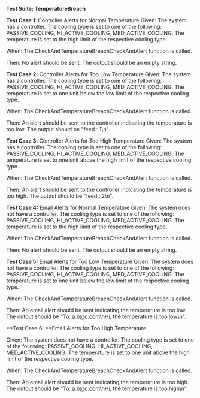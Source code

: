 **Test Suite: TemperatureBreach**

**Test Case 1**: Controller Alerts for Normal Temperature
Given:
  The system has a controller.
  The cooling type is set to one of the following: PASSIVE_COOLING, HI_ACTIVE_COOLING, MED_ACTIVE_COOLING.
  The temperature is set to the high limit of the respective cooling type.

When:
  The CheckAndTemperatureBreachCheckAndAlert function is called.

Then:
  No alert should be sent.
  The output should be an empty string.

**Test Case 2:** Controller Alerts for Too Low Temperature
Given:
  The system has a controller.
  The cooling type is set to one of the following: PASSIVE_COOLING, HI_ACTIVE_COOLING, MED_ACTIVE_COOLING.
  The temperature is set to one unit below the low limit of the respective cooling type.

When:
  The CheckAndTemperatureBreachCheckAndAlert function is called.

Then:
  An alert should be sent to the controller indicating the temperature is too low.
  The output should be "feed : 1\n".

**Test Case 3**: Controller Alerts for Too High Temperature
Given:
  The system has a controller.
  The cooling type is set to one of the following: PASSIVE_COOLING, HI_ACTIVE_COOLING, MED_ACTIVE_COOLING.
  The temperature is set to one unit above the high limit of the respective cooling type.
  
When:
  The CheckAndTemperatureBreachCheckAndAlert function is called.

Then:
  An alert should be sent to the controller indicating the temperature is too high.
  The output should be "feed : 2\n".
  
**Test Case 4:** Email Alerts for Normal Temperature
Given:
  The system does not have a controller.
  The cooling type is set to one of the following: PASSIVE_COOLING, HI_ACTIVE_COOLING, MED_ACTIVE_COOLING.
  The temperature is set to the high limit of the respective cooling type.
  
When:
  The CheckAndTemperatureBreachCheckAndAlert function is called.
  
Then:
  No alert should be sent.
  The output should be an empty string.
  
**Test Case 5:** Email Alerts for Too Low Temperature
Given:
  The system does not have a controller.
  The cooling type is set to one of the following: PASSIVE_COOLING, HI_ACTIVE_COOLING, MED_ACTIVE_COOLING.
  The temperature is set to one unit below the low limit of the respective cooling type.
  
When:
  The CheckAndTemperatureBreachCheckAndAlert function is called.
  
Then:
  An email alert should be sent indicating the temperature is too low.
  The output should be "To: a.b@c.com\nHi, the temperature is too low\n".
  
**Test Case 6: **Email Alerts for Too High Temperature

Given:
  The system does not have a controller.
  The cooling type is set to one of the following: PASSIVE_COOLING, HI_ACTIVE_COOLING, MED_ACTIVE_COOLING.
  The temperature is set to one unit above the high limit of the respective cooling type.
  
When:
  The CheckAndTemperatureBreachCheckAndAlert function is called.
  
Then:
  An email alert should be sent indicating the temperature is too high.
  The output should be "To: a.b@c.com\nHi, the temperature is too high\n".
